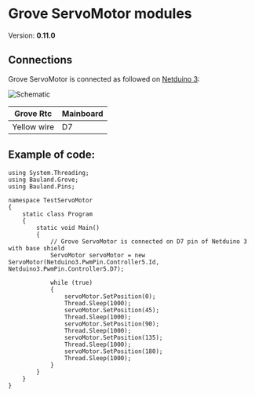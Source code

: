 # Grove ServoMotor modules
Version: __0.11.0__

## Connections ##
Grove ServoMotor is connected as followed on [Netduino 3](http://developer.wildernesslabs.co/Netduino/About/):

![Schematic](ServoMotor-Netduino3-with-base-shield.jpg)

Grove Rtc  | Mainboard
---------------- | ----------
Yellow wire | D7 


## Example of code:
```CSharp
using System.Threading;
using Bauland.Grove;
using Bauland.Pins;

namespace TestServoMotor
{
    static class Program
    {
        static void Main()
        {
            // Grove ServoMotor is connected on D7 pin of Netduino 3 with base shield
            ServoMotor servoMotor = new ServoMotor(Netduino3.PwmPin.Controller5.Id, Netduino3.PwmPin.Controller5.D7);

            while (true)
            {
                servoMotor.SetPosition(0);
                Thread.Sleep(1000);
                servoMotor.SetPosition(45);
                Thread.Sleep(1000);
                servoMotor.SetPosition(90);
                Thread.Sleep(1000);
                servoMotor.SetPosition(135);
                Thread.Sleep(1000);
                servoMotor.SetPosition(180);
                Thread.Sleep(1000);
            }
        }
    }
}
```
